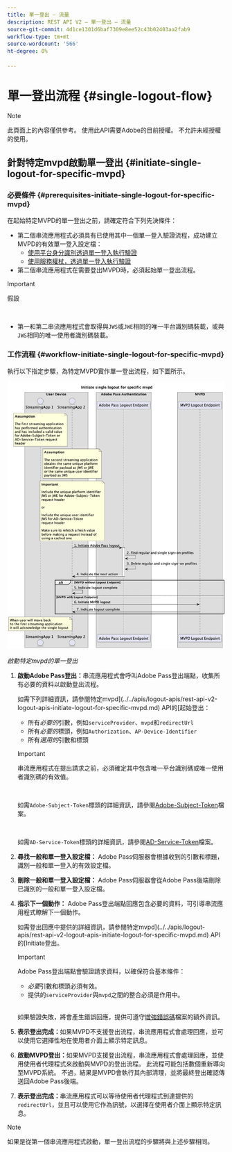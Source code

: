 ```yaml
---
title: 單一登出 — 流量
description: REST API V2 — 單一登出 — 流量
source-git-commit: 4d1ce1301d6baf7309e8ee52c43b02403aa2fab9
workflow-type: tm+mt
source-wordcount: '566'
ht-degree: 0%

---
```



# 單一登出流程 {#single-logout-flow}

>[!NOTE]
>
> 此頁面上的內容僅供參考。 使用此API需要Adobe的目前授權。 不允許未經授權的使用。

## 針對特定mvpd啟動單一登出 {#initiate-single-logout-for-specific-mvpd}

### 必要條件 {#prerequisites-initiate-single-logout-for-specific-mvpd}

在起始特定MVPD的單一登出之前，請確定符合下列先決條件：

* 第二個串流應用程式必須具有已使用其中一個單一登入驗證流程，成功建立MVPD的有效單一登入設定檔：
   * [使用平台身分識別透過單一登入執行驗證](./rest-api-v2-single-sign-on-platform-identity-flows.md)
   * [使用服務權杖，透過單一登入執行驗證](./rest-api-v2-single-sign-on-service-token-flows.md)
* 第二個串流應用程式在需要登出MVPD時，必須起始單一登出流程。

>[!IMPORTANT]
> 
> 假設
>
> <br/>
> 
> * 第一和第二串流應用程式會取得與`JWS`或`JWE`相同的唯一平台識別碼裝載，或與`JWS`相同的唯一使用者識別碼裝載。

### 工作流程 {#workflow-initiate-single-logout-for-specific-mvpd}

執行以下指定步驟，為特定MVPD實作單一登出流程，如下圖所示。

![啟動特定mvpd的單一登出](../../../assets/rest-api-v2/flows/single-sign-on-flows/rest-api-v2-initiate-single-logout-for-specific-mvpd-flow.png)

*啟動特定mvpd的單一登出*

1. **啟動Adobe Pass登出：**&#x200B;串流應用程式會呼叫Adobe Pass登出端點，收集所有必要的資料以啟動登出流程。

   如需下列詳細資訊，請參閱特定mvpd](../../apis/logout-apis/rest-api-v2-logout-apis-initiate-logout-for-specific-mvpd.md) API的[起始登出：
   * 所有&#x200B;_必要的_&#x200B;引數，例如`serviceProvider`、`mvpd`和`redirectUrl`
   * 所有&#x200B;_必要的_&#x200B;標頭，例如`Authorization`、`AP-Device-Identifier`
   * 所有&#x200B;_選用的_&#x200B;引數和標頭

   >[!IMPORTANT]
   > 
   > 串流應用程式在提出請求之前，必須確定其中包含唯一平台識別碼或唯一使用者識別碼的有效值。
   >
   > <br/>
   > 
   > 如需`Adobe-Subject-Token`標頭的詳細資訊，請參閱[Adobe-Subject-Token](../../appendix/headers/rest-api-v2-appendix-headers-adobe-subject-token.md)檔案。
   > 
   > <br/>
   > 
   > 如需`AD-Service-Token`標頭的詳細資訊，請參閱[AD-Service-Token](../../appendix/headers/rest-api-v2-appendix-headers-ad-service-token.md)檔案。

1. **尋找一般和單一登入設定檔：** Adobe Pass伺服器會根據收到的引數和標題，識別一般和單一登入的有效設定檔。

1. **刪除一般和單一登入設定檔：** Adobe Pass伺服器會從Adobe Pass後端刪除已識別的一般和單一登入設定檔。

1. **指示下一個動作：** Adobe Pass登出端點回應包含必要的資料，可引導串流應用程式瞭解下一個動作。

   如需登出回應中提供的詳細資訊，請參閱特定mvpd](../../apis/logout-apis/rest-api-v2-logout-apis-initiate-logout-for-specific-mvpd.md) API的[Initiate登出。

   >[!IMPORTANT]
   >
   > Adobe Pass登出端點會驗證請求資料，以確保符合基本條件：
   >
   > * _必要_&#x200B;引數和標頭必須有效。
   > * 提供的`serviceProvider`與`mvpd`之間的整合必須是作用中。
   >
   > <br/>
   > 
   > 如果驗證失敗，將會產生錯誤回應，提供可遵守[增強錯誤碼](../../../enhanced-error-codes.md)檔案的額外資訊。

1. **表示登出完成：**&#x200B;如果MVPD不支援登出流程，串流應用程式會處理回應，並可以使用它選擇性地在使用者介面上顯示特定訊息。

1. **啟動MVPD登出：**&#x200B;如果MVPD支援登出流程，串流應用程式會處理回應，並使用使用者代理程式來啟動與MVPD的登出流程。 此流程可能包括數個重新導向至MVPD系統。 不過，結果是MVPD會執行其內部清理，並將最終登出確認傳送回Adobe Pass後端。

1. **表示登出完成：**&#x200B;串流應用程式可以等待使用者代理程式到達提供的`redirectUrl`，並且可以使用它作為訊號，以選擇在使用者介面上顯示特定訊息。

>[!NOTE]
>
> 如果是從第一個串流應用程式啟動，單一登出流程的步驟將與上述步驟相同。
